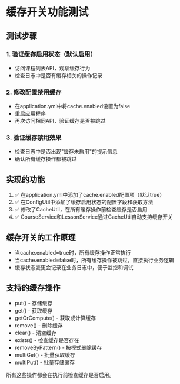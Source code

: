 # 缓存开关功能测试

## 测试步骤

### 1. 验证缓存启用状态（默认启用）
- 访问课程列表API，观察缓存行为
- 检查日志中是否有缓存相关的操作记录

### 2. 修改配置禁用缓存
- 在application.yml中将cache.enabled设置为false
- 重启应用程序
- 再次访问相同API，验证缓存是否被跳过

### 3. 验证缓存禁用效果
- 检查日志中是否出现"缓存未启用"的提示信息
- 确认所有缓存操作都被跳过

## 实现的功能

1. ✅ 在application.yml中添加了cache.enabled配置项（默认true）
2. ✅ 在ConfigUtil中添加了缓存启用状态的配置字段和获取方法
3. ✅ 修改了CacheUtil，在所有缓存操作前检查缓存是否启用
4. ✅ CourseService和LessonService通过CacheUtil自动支持缓存开关

## 缓存开关的工作原理

- 当cache.enabled=true时，所有缓存操作正常执行
- 当cache.enabled=false时，所有缓存操作被跳过，直接执行业务逻辑
- 缓存状态变更会记录在业务日志中，便于监控和调试

## 支持的缓存操作

- put() - 存储缓存
- get() - 获取缓存
- getOrCompute() - 获取或计算缓存
- remove() - 删除缓存
- clear() - 清空缓存
- exists() - 检查缓存是否存在
- removeByPattern() - 按模式删除缓存
- multiGet() - 批量获取缓存
- multiPut() - 批量存储缓存

所有这些操作都会在执行前检查缓存是否启用。